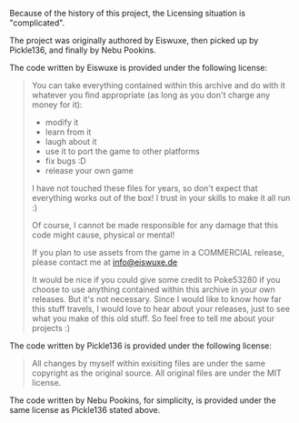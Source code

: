 Because of the history of this project, the Licensing situation is
"complicated".

The project was originally authored by Eiswuxe, then picked up by Pickle136, and
finally by Nebu Pookins.

The code written by Eiswuxe is provided under the following license:

> You can take everything contained within this archive and do with it whatever
> you find appropriate (as long as you don't charge any money for it):
> 
> - modify it
> - learn from it
> - laugh about it
> - use it to port the game to other platforms
> - fix bugs :D
> - release your own game
> 
> I have not touched these files for years, so don't expect that everything works
> out of the box! I trust in your skills to make it all run :)
> 
> Of course, I cannot be made responsible for any damage that this code might
> cause, physical or mental!
> 
> If you plan to use assets from the game in a COMMERCIAL release, please contact
> me at info@eiswuxe.de
> 
> It would be nice if you could give some credit to Poke53280 if you choose to use
> anything contained within this archive in your own releases. But it's not
> necessary. Since I would like to know how far this stuff travels, I would love
> to hear about your releases, just to see what you make of this old stuff. So
> feel free to tell me about your projects :)

The code written by Pickle136 is provided under the following license:

> All changes by myself within exisiting files are
> under the same copyright as the original source. All original files are under
> the MIT license.

The code written by Nebu Pookins, for simplicity, is provided under the same
license as Pickle136 stated above.
